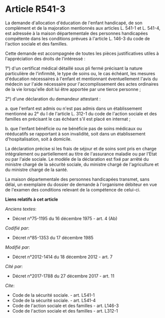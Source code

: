 # Article R541-3

La demande d'allocation d'éducation de l'enfant handicapé, de son complément et de la majoration mentionnés aux articles L.
541-1 et L. 541-4, est adressée à la maison départementale des personnes handicapées compétente dans les conditions prévues à
l'article L. 146-3 du code de l'action sociale et des familles. 

Cette demande est accompagnée de toutes les pièces justificatives utiles à l'appréciation des droits de l'intéressé : 

1°) d'un certificat médical détaillé sous pli fermé précisant la nature particulière de l'infirmité, le type de soins ou, le
cas échéant, les mesures d'éducation nécessaires à l'enfant et mentionnant éventuellement l'avis du médecin sur l'aide
nécessaire pour l'accomplissement des actes ordinaires de la vie lorsqu'elle doit lui être apportée par une tierce
personne ; 

2°) d'une déclaration du demandeur attestant : 

a. que l'enfant est admis ou n'est pas admis dans un établissement mentionné au 2° du I de l'article L. 312-1 du code de
l'action sociale et des familles en précisant le cas échéant s'il est placé en internat ; 

b. que l'enfant bénéficie ou ne bénéficie pas de soins médicaux ou rééducatifs se rapportant à son invalidité, soit dans un
établissement d'hospitalisation, soit à domicile. 

La déclaration précise si les frais de séjour et de soins sont pris en charge intégralement ou partiellement au titre de
l'assurance maladie ou par l'Etat ou par l'aide sociale. Le modèle de la déclaration est fixé par arrêté du ministre chargé
de la sécurité sociale, du ministre chargé de l'agriculture et du ministre chargé de la santé. 

La maison départementale des personnes handicapées transmet, sans délai, un exemplaire du dossier de demande à l'organisme
débiteur en vue de l'examen des conditions relevant de la compétence de celui-ci.

**Liens relatifs à cet article**

_Anciens textes_:

  - Décret n°75-1195 du 16 décembre 1975 - art. 4 (Ab)

_Codifié par_:

  - Décret n°85-1353 du 17 décembre 1985

_Modifié par_:

  - Décret n°2012-1414 du 18 décembre 2012 - art. 7

_Cité par_:

  - Décret n°2017-1788 du 27 décembre 2017 - art. 11

_Cite_:

  - Code de la sécurité sociale. - art. L541-1
  - Code de la sécurité sociale. - art. L541-4
  - Code de l'action sociale et des familles - art. L146-3
  - Code de l'action sociale et des familles - art. L312-1

